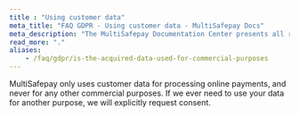 ```yaml
---
title : "Using customer data"
meta_title: "FAQ GDPR - Using customer data - MultiSafepay Docs"
meta_description: "The MultiSafepay Documentation Center presents all relevant information about our Plugins and API. You can also find support pages for payment methods, tools and general questions as well as the contact details of our Support and Integration Teams."
read_more: "."
aliases:
    - /faq/gdpr/is-the-acquired-data-used-for-commercial-purposes
---
```


MultiSafepay only uses customer data for processing online payments, and never for any other commercial purposes. If we ever need to use your data for another purpose, we will explicitly request consent.